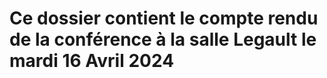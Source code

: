 <h1>Ce dossier contient le compte rendu de la conférence à la salle Legault le mardi 16 Avril 2024<h1>
